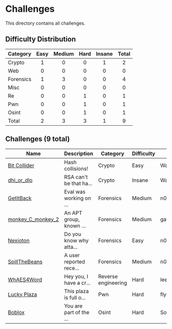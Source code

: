 # Challenges
This directory contains all challenges.

## Difficulty Distribution
| Category | Easy | Medium | Hard | Insane | Total |
| -------- |:----:|:------:|:----:|:------:|:-----:|
| Crypto | 1 | 0 | 0 | 1 | 2 |
| Web | 0 | 0 | 0 | 0 | 0 |
| Forensics | 1 | 3 | 0 | 0 | 4 |
| Misc | 0 | 0 | 0 | 0 | 0 |
| Re | 0 | 0 | 1 | 0 | 1 |
| Pwn | 0 | 0 | 1 | 0 | 1 |
| Osint | 0 | 0 | 1 | 0 | 1 |
| Total | 2 | 3 | 3 | 1 | 9 |


## Challenges (9 total)
| Name | Description | Category | Difficulty | Author |
| ---- | ----------- | -------- | ---------- | ------ |
| [Bit Collider](<./crypto/Bit Collider>) | Hash collisions! | Crypto | Easy | Warri |
| [dhi_or_dlo](<./crypto/dhi_or_dlo>) | RSA can't be that ha... | Crypto | Insane | Warri |
| [GetItBack](<./forensics/GetItBack>) | Eval was working on ... | Forensics | Medium | n00bth3b0x |
| [monkey_C_monkey_2](<./forensics/monkey_C_monkey_2>) | An APT group, known ... | Forensics | Medium | gatari |
| [Nexioton](<./forensics/Nexioton>) | Do you know why atta... | Forensics | Easy | n00bth3b0x |
| [SpillTheBeans](<./forensics/SpillTheBeans>) | A user reported rece... | Forensics | Medium | n00bth3b0x |
| [WhAES4Word](<./reverse engineering/WhAES4Word>) | Hey you, I have a cr... | Reverse engineering | Hard | leezhiwei |
| [Lucky Plaza](<./pwn/Lucky Plaza>) | This plaza is full o... | Pwn | Hard | flyyee |
| [Boblox](<./osint/Boblox>) | You are part of the ... | Osint | Hard | Sora |

